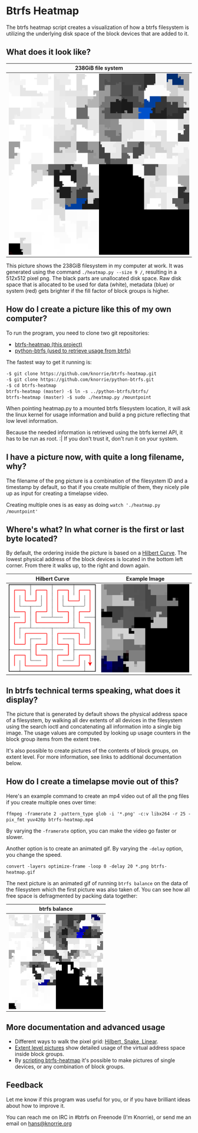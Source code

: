 Btrfs Heatmap
=============

The btrfs heatmap script creates a visualization of how a btrfs filesystem is
utilizing the underlying disk space of the block devices that are added to it.

## What does it look like?

238GiB file system |
:--------------------------:|
![filesystem](doc/README/example-238gib.png)|


This picture shows the 238GiB filesystem in my computer at work. It was
generated using the command `./heatmap.py --size 9 /`, resulting in a 512x512
pixel png. The black parts are unallocated disk space. Raw disk space that is
allocated to be used for data (white), metadata (blue) or system (red) gets
brighter if the fill factor of block groups is higher.

## How do I create a picture like this of my own computer?

To run the program, you need to clone two git repositories:
* [btrfs-heatmap (this project)](https://github.com/knorrie/btrfs-heatmap.git)
* [python-btrfs (used to retrieve usage from btrfs)](https://github.com/knorrie/python-btrfs.git)

The fastest way to get it running is:
```
-$ git clone https://github.com/knorrie/btrfs-heatmap.git
-$ git clone https://github.com/knorrie/python-btrfs.git
-$ cd btrfs-heatmap
btrfs-heatmap (master) -$ ln -s ../python-btrfs/btrfs/
btrfs-heatmap (master) -$ sudo ./heatmap.py /mountpoint
```

When pointing heatmap.py to a mounted btrfs filesystem location, it will ask
the linux kernel for usage information and build a png picture reflecting that
low level information.

Because the needed information is retrieved using the btrfs kernel API, it has
to be run as root. :| If you don't trust it, don't run it on your system.

## I have a picture now, with quite a long filename, why?

The filename of the png picture is a combination of the filesystem ID and a
timestamp by default, so that if you create multiple of them, they nicely pile
up as input for creating a timelapse video.

Creating multiple ones is as easy as doing `watch './heatmap.py /mountpoint'`

## Where's what? In what corner is the first or last byte located?

By default, the ordering inside the picture is based on a [Hilbert
Curve](doc/curves.md).  The lowest physical address of the block devices is
located in the bottom left corner.  From there it walks up, to the right and
down again.

Hilbert Curve | Example Image
:------------:|:----------:
[![Hilbert Curve](doc/README/hilbert_256.png)](doc/curves.md)|[![Mekker](doc/README/mekker.png)](doc/curves.md)

## In btrfs technical terms speaking, what does it display?

The picture that is generated by default shows the physical address space of a
filesystem, by walking all dev extents of all devices in the filesystem using
the search ioctl and concatenating all information into a single big image. The
usage values are computed by looking up usage counters in the block group items
from the extent tree.

It's also possible to create pictures of the contents of block groups, on
extent level. For more information, see links to additional documentation below.

## How do I create a timelapse movie out of this?

Here's an example command to create an mp4 video out of all the png files if
you create multiple ones over time:
```
ffmpeg -framerate 2 -pattern_type glob -i '*.png' -c:v libx264 -r 25 -pix_fmt yuv420p btrfs-heatmap.mp4
```
By varying the `-framerate` option, you can make the video go faster or slower.

Another option is to create an animated gif. By varying the `-delay` option,
you change the speed.
```
convert -layers optimize-frame -loop 0 -delay 20 *.png btrfs-heatmap.gif
```

The next picture is an animated gif of running `btrfs balance` on the data of
the filesystem which the first picture was also taken of. You can see how all
free space is defragmented by packing data together:

btrfs balance |
:--------------------------:|
![animated gif balance](doc/README/animated-balance-small.gif)|

## More documentation and advanced usage

* Different ways to walk the pixel grid: [Hilbert, Snake, Linear](doc/curves.md).
* [Extent level pictures](doc/extent.md) show detailed usage of the virtual
  address space inside block groups.
* By [scripting btrfs-heatmap](doc/scripting.md) it's possible to make pictures
  of single devices, or any combination of block groups.

## Feedback

Let me know if this program was useful for you, or if you have brilliant ideas
about how to improve it.

You can reach me on IRC in #btrfs on Freenode (I'm Knorrie), or send me an
email on hans@knorrie.org
